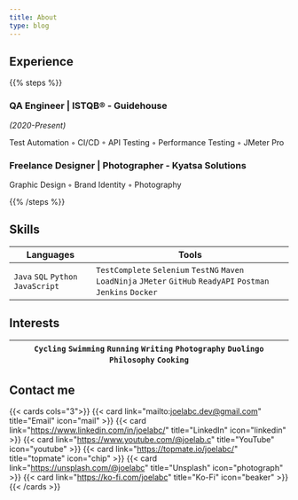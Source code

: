 ```yaml
---
title: About
type: blog
---
```


## Experience

{{% steps %}}

### QA Engineer | ISTQB® - **Guidehouse**

_(2020-Present)_

Test Automation ◦ CI/CD ◦ API Testing ◦ Performance Testing ◦ JMeter Pro

### Freelance Designer | Photographer - Kyatsa Solutions

Graphic Design ◦ Brand Identity ◦ Photography

{{% /steps %}}

## Skills

| Languages                                             | Tools                                                                                                            |
| ----------------------------------------------------- | ---------------------------------------------------------------------------------------------------------------- |
| `Java` `SQL` `Python` `JavaScript` | `TestComplete` `Selenium` `TestNG` `Maven` `LoadNinja` `JMeter` `GitHub` `ReadyAPI` `Postman` `Jenkins` `Docker` |

## Interests

| `Cycling` `Swimming` `Running` `Writing` `Photography` `Duolingo` `Philosophy` `Cooking` |
| ---------------------------------------------------------------------------------------- |

## Contact me

{{< cards cols="3">}}
{{< card link="mailto:joelabc.dev@gmail.com" title="Email" icon="mail" >}}
{{< card link="https://www.linkedin.com/in/joelabc/" title="LinkedIn" icon="linkedin" >}}
{{< card link="https://www.youtube.com/@joelab.c" title="YouTube" icon="youtube" >}}
{{< card link="https://topmate.io/joelabc/" title="topmate" icon="chip" >}}
{{< card link="https://unsplash.com/@joelabc" title="Unsplash" icon="photograph" >}}
{{< card link="https://ko-fi.com/joelabc" title="Ko-Fi" icon="beaker" >}}
{{< /cards >}}
